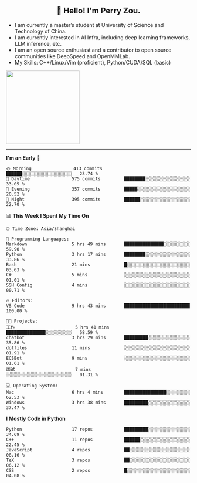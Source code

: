 <h2 align="center">👋 Hello! I'm Perry Zou.</h2>

- I am currently a master’s student at University of Science and Technology of China.
- I am currently interested in AI Infra, including deep learning frameworks, LLM inference, etc.
- I am an open source enthusiast and a contributor to open source communities like DeepSpeed and OpenMMLab.
- My Skills: C++/Linux/Vim (proficient), Python/CUDA/SQL (basic)

<img height=200 align="center" src="https://github-readme-stats.vercel.app/api?username=zonepg" />

-------

<!--START_SECTION:waka-->
**I'm an Early 🐤** 

```text
🌞 Morning                413 commits         ██████░░░░░░░░░░░░░░░░░░░   23.74 % 
🌆 Daytime                575 commits         ████████░░░░░░░░░░░░░░░░░   33.05 % 
🌃 Evening                357 commits         █████░░░░░░░░░░░░░░░░░░░░   20.52 % 
🌙 Night                  395 commits         ██████░░░░░░░░░░░░░░░░░░░   22.70 % 
```


📊 **This Week I Spent My Time On** 

```text
🕑︎ Time Zone: Asia/Shanghai

💬 Programming Languages: 
Markdown                 5 hrs 49 mins       ███████████████░░░░░░░░░░   59.90 % 
Python                   3 hrs 17 mins       ████████░░░░░░░░░░░░░░░░░   33.86 % 
Bash                     21 mins             █░░░░░░░░░░░░░░░░░░░░░░░░   03.63 % 
C#                       5 mins              ░░░░░░░░░░░░░░░░░░░░░░░░░   01.01 % 
SSH Config               4 mins              ░░░░░░░░░░░░░░░░░░░░░░░░░   00.71 % 

🔥 Editors: 
VS Code                  9 hrs 43 mins       █████████████████████████   100.00 % 

🐱‍💻 Projects: 
工作                       5 hrs 41 mins       ███████████████░░░░░░░░░░   58.59 % 
chatbot                  3 hrs 29 mins       █████████░░░░░░░░░░░░░░░░   35.86 % 
dotfiles                 11 mins             ░░░░░░░░░░░░░░░░░░░░░░░░░   01.91 % 
ECSBot                   9 mins              ░░░░░░░░░░░░░░░░░░░░░░░░░   01.61 % 
面试                       7 mins              ░░░░░░░░░░░░░░░░░░░░░░░░░   01.31 % 

💻 Operating System: 
Mac                      6 hrs 4 mins        ████████████████░░░░░░░░░   62.53 % 
Windows                  3 hrs 38 mins       █████████░░░░░░░░░░░░░░░░   37.47 % 
```

**I Mostly Code in Python** 

```text
Python                   17 repos            █████████░░░░░░░░░░░░░░░░   34.69 % 
C++                      11 repos            ██████░░░░░░░░░░░░░░░░░░░   22.45 % 
JavaScript               4 repos             ██░░░░░░░░░░░░░░░░░░░░░░░   08.16 % 
TeX                      3 repos             ██░░░░░░░░░░░░░░░░░░░░░░░   06.12 % 
CSS                      2 repos             █░░░░░░░░░░░░░░░░░░░░░░░░   04.08 % 
```




<!--END_SECTION:waka-->
